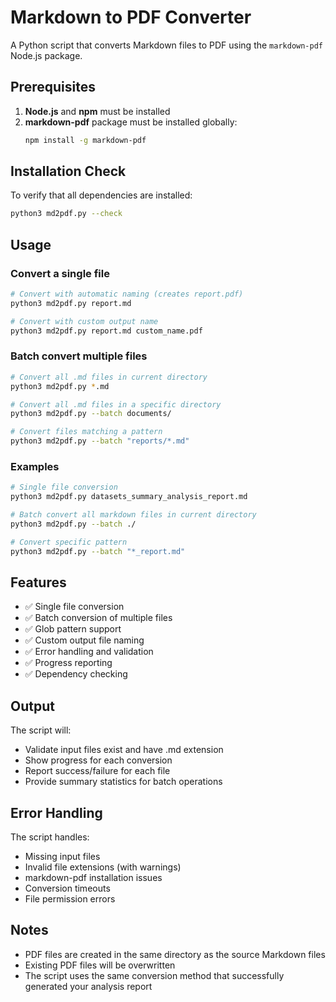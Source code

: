 # Markdown to PDF Converter

A Python script that converts Markdown files to PDF using the `markdown-pdf` Node.js package.

## Prerequisites

1. **Node.js** and **npm** must be installed
2. **markdown-pdf** package must be installed globally:
   ```bash
   npm install -g markdown-pdf
   ```

## Installation Check

To verify that all dependencies are installed:
```bash
python3 md2pdf.py --check
```

## Usage

### Convert a single file
```bash
# Convert with automatic naming (creates report.pdf)
python3 md2pdf.py report.md

# Convert with custom output name
python3 md2pdf.py report.md custom_name.pdf
```

### Batch convert multiple files
```bash
# Convert all .md files in current directory
python3 md2pdf.py *.md

# Convert all .md files in a specific directory
python3 md2pdf.py --batch documents/

# Convert files matching a pattern
python3 md2pdf.py --batch "reports/*.md"
```

### Examples

```bash
# Single file conversion
python3 md2pdf.py datasets_summary_analysis_report.md

# Batch convert all markdown files in current directory
python3 md2pdf.py --batch ./

# Convert specific pattern
python3 md2pdf.py --batch "*_report.md"
```

## Features

- ✅ Single file conversion
- ✅ Batch conversion of multiple files
- ✅ Glob pattern support
- ✅ Custom output file naming
- ✅ Error handling and validation
- ✅ Progress reporting
- ✅ Dependency checking

## Output

The script will:
- Validate input files exist and have .md extension
- Show progress for each conversion
- Report success/failure for each file
- Provide summary statistics for batch operations

## Error Handling

The script handles:
- Missing input files
- Invalid file extensions (with warnings)
- markdown-pdf installation issues
- Conversion timeouts
- File permission errors

## Notes

- PDF files are created in the same directory as the source Markdown files
- Existing PDF files will be overwritten
- The script uses the same conversion method that successfully generated your analysis report